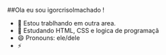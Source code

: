 ##Ola eu sou igorcrisolmachado !

- 🔭 Estou trablhando em outra area.
- 🌱 Estudando HTML, CSS e logica de programaçã
- 😄 Pronouns: ele/dele
- ⚡ 

